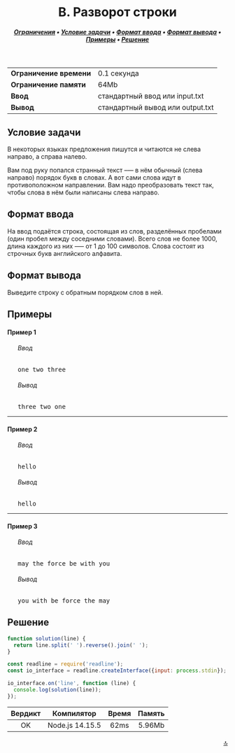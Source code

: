 <h1 align="center">B. Разворот строки</h1>

<h5 align="center">
<a href="#limits">Ограничения</a>
•
<a href="#task">Условие задачи</a>
•
<a href="#input">Формат ввода</a>
•
<a href="#output">Формат вывода</a>
•
<a href="#examples">Примеры</a>
•
<a href="#solution">Решение</a>
</h5>

<br>

<table id="limits">
<tbody>
<tr>
<td>
<b>Ограничение времени</b>
</td>
<td>
0.1 секунда
</td>
</tr>
<tr>
<td>
<b>Ограничение памяти</b>
</td>
<td>
64Mb
</td>
</tr>
<tr>
<td>
<b>Ввод</b>
</td>
<td>
стандартный ввод или input.txt
</td>
</tr>
<tr>
<td>
<b>Вывод</b>
</td>
<td>
стандартный вывод или output.txt
</td>
</tr>
</tbody>
</table>

<h2 id="task">Условие задачи</h2>

В некоторых языках предложения пишутся и читаются не слева направо, а справа налево.

Вам под руку попался странный текст –— в нём обычный (слева направо) порядок букв в словах. А вот сами слова идут в противоположном направлении. Вам надо преобразовать текст так, чтобы слова в нём были написаны слева направо.

<h2 id="input">Формат ввода</h2>

На ввод подаётся строка, состоящая из слов, разделённых пробелами (один пробел между соседними словами). Всего слов не более 1000, длина каждого из них —– от 1 до 100 символов. Слова состоят из строчных букв английского алфавита.

<h2 id="output">Формат вывода</h2>

Выведите строку с обратным порядком слов в ней.

<h2 id="examples">Примеры</h2>

<h4>Пример 1</h4>
<ul>
<h6>Ввод</h6>
<pre>
one two three
</pre>

<h6>Вывод</h6>
<pre>
three two one
</pre>
</ul>

<hr>

<h4>Пример 2</h4>
<ul>
<h6>Ввод</h6>
<pre>
hello
</pre>

<h6>Вывод</h6>
<pre>
hello
</pre>
</ul>

<hr>

<h4>Пример 3</h4>
<ul>
<h6>Ввод</h6>
<pre>
may the force be with you
</pre>

<h6>Вывод</h6>
<pre>
you with be force the may
</pre>
</ul>

<h2 id="solution">Решение</h2>

```javascript
function solution(line) {
  return line.split(' ').reverse().join(' ');
}

const readline = require('readline');
const io_interface = readline.createInterface({input: process.stdin});

io_interface.on('line', function (line) {
  console.log(solution(line));
});
```
<table>
  <thead>
    <tr>
      <th>Вердикт</th>
      <th>Компилятор</th>
      <th>Время</th>
      <th>Память</th>
    </tr>
  </thead>
  <tbody>
<tr align="center">
<td>OK</td>
<td>Node.js 14.15.5</td>
<td>62ms</td>
<td>5.96Mb</td>
</tr>
  </tbody>
</table>

<p width="100%" align="right"><a href="#">🔝</a></p>